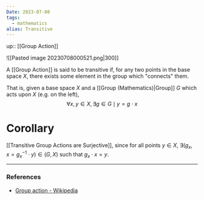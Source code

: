 ```yaml
---
Date: 2023-07-08
tags:
  - mathematics
alias: Transitive
---
```

up:: [[Group Action]]

![[Pasted image 20230708000521.png|300]]

A [[Group Action]] is said to be transitive if, for any two points in the base space $X$, there exists some element in the group which "connects" them.

That is, given a base space $X$ and a [[Group (Mathematics)|Group]] $G$ which acts upon $X$ (e.g. on the left), 
$$
\forall x, y \in X, \exists g \in G \mid y = g\cdot x
$$

# Corollary
[[Transitive Group Actions are Surjective]], since for all points $y \in X$, $\exists (g_x, x = g_x^{-1} \cdot y) \in (G, X)$ such that $g_x \cdot x = y$.

---
### References
- [Group action - Wikipedia](https://en.wikipedia.org/wiki/Group_action)